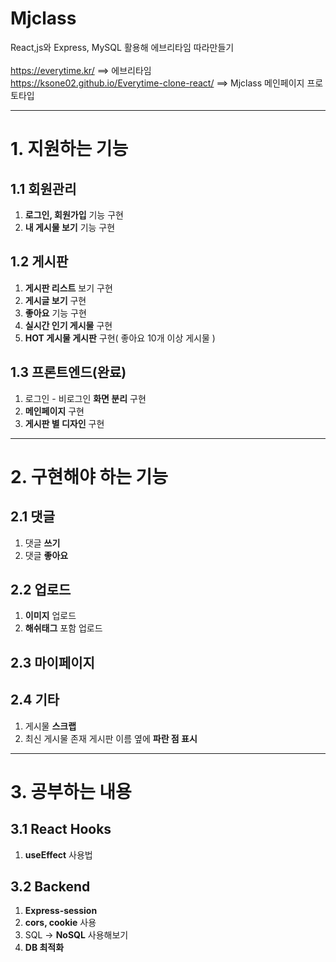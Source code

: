 # Mjclass
React,js와 Express, MySQL 활용해 에브리타임 따라만들기<br/><br/>
https://everytime.kr/ ==> 에브리타임<br/>
https://ksone02.github.io/Everytime-clone-react/ ==> Mjclass 메인페이지 프로토타입<br/>
***
# 1. 지원하는 기능
## 1.1 회원관리
1. <strong>로그인, 회원가입</strong> 기능 구현
2. <strong>내 게시물 보기</strong> 기능 구현
## 1.2 게시판
1. <strong>게시판 리스트</strong> 보기 구현
2. <strong>게시글 보기</strong> 구현
3. <strong>좋아요</strong> 기능 구현
4. <strong>실시간 인기 게시물</strong> 구현
5. <strong>HOT 게시물 게시판</strong> 구현( 좋아요 10개 이상 게시물 )
## 1.3 프론트엔드(완료)
1. 로그인 - 비로그인 <strong>화면 분리</strong> 구현
2. <strong>메인페이지</strong> 구현
3. <strong>게시판 별 디자인</strong> 구현

***

# 2. 구현해야 하는 기능
## 2.1 댓글
1. 댓글 <strong>쓰기</strong>
2. 댓글 <strong>좋아요</strong>
## 2.2 업로드
1. <strong>이미지</strong> 업로드
2. <strong>해쉬태그</strong> 포함 업로드
## 2.3 마이페이지
## 2.4 기타
1. 게시물 <strong>스크랩</strong>
2. 최신 게시물 존재 게시판 이름 옆에 <strong>파란 점 표시</strong>

***

# 3. 공부하는 내용
## 3.1 React Hooks
1. <strong>useEffect</strong> 사용법
## 3.2 Backend
1. <strong>Express-session</strong>
2. <strong>cors, cookie</strong> 사용
3. SQL -> <strong>NoSQL</strong> 사용해보기
4. <strong>DB 최적화</strong>
